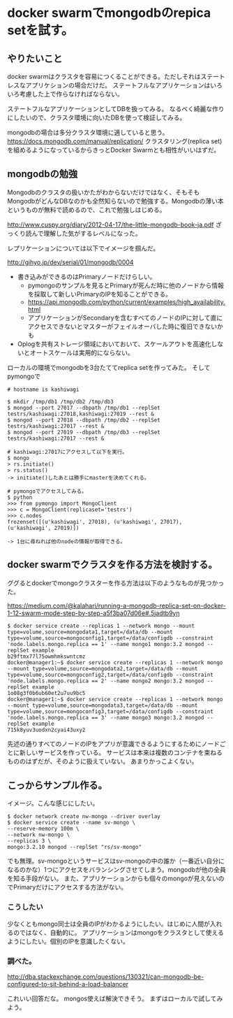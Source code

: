 # docker swarmでmongodbのrepica setを試す。

## やりたいこと

docker swarmはクラスタを容易につくることができる。ただしそれはステートレスなアプリケションの場合だけだ。
ステートフルなアプリケーションはいろいろ考慮した上で作らなければならない。

ステートフルなアプリケーションとしてDBを扱ってみる。
なるべく綺麗な作りにしたいので、クラスタ環境に向いたDBを使って検証してみる。

mongodbの場合は多分クラスタ環境に適していると思う。
https://docs.mongodb.com/manual/replication/
クラスタリング(replica set)を組めるようになっているからきっとDocker Swarmとも相性がいいはずだ。

## mongodbの勉強

Mongodbのクラスタの扱いかたがわからないだけではなく、そもそもMongodbがどんなDBなのかも全然知らないので勉強する。Mongodbの薄い本というものが無料で読めるので、これで勉強しはじめる。

http://www.cuspy.org/diary/2012-04-17/the-little-mongodb-book-ja.pdf
ざっくり読んで理解した気がするレベルになった。

レプリケーションについては以下でイメージを掴んだ。

http://gihyo.jp/dev/serial/01/mongodb/0004

* 書き込みができるのはPrimaryノードだけらしい。
  * pymongoのサンプルを見るとPrimaryが死んだ時に他のノードから情報を採取して新しいPrimaryのIPを知ることができる。
   * https://api.mongodb.com/python/current/examples/high_availability.html
  * アプリケーションがSecondaryを含むすべてのノードのIPに対して直にアクセスできないとマスターがフェイルオーバした時に復旧できないかも
* Oplogを共有ストレージ領域においておいて、スケールアウトを高速化しないとオートスケールは実用的にならない。

ローカルの環境でmongodbを3台たててreplica setを作ってみた。
そしてpymongoで
```
# hostname is kashiwagi

$ mkdir /tmp/db1 /tmp/db2 /tmp/db3
$ mongod --port 27017 --dbpath /tmp/db1 --replSet testrs/kashiwagi:27018,kashiwagi:27019 --rest &
$ mongod --port 27018 --dbpath /tmp/db2 --replSet testrs/kashiwagi:27017 --rest &
$ mongod --port 27019 --dbpath /tmp/db3 --replSet testrs/kashiwagi:27017 --rest &

# kashiwagi:27017にアクセスして以下を実行。
$ mongo
> rs.initiate()
> rs.status()
-> initiate()したあとは勝手にmasterを決めてくれる。

# pymongoでアクセスしてみる。
$ python
>>> from pymongo import MongoClient
>>> c = MongoClient(replicaset='testrs')
>>> c.nodes
frozenset([(u'kashiwagi', 27018), (u'kashiwagi', 27017), (u'kashiwagi', 27019)])

-> 1台に尋ねれば他のnodeの情報が取得できる。
```

## docker swarmでクラスタを作る方法を検討する。

ググるとdockerでmongoクラスターを作る方法は以下のようなものが見つかった。

https://medium.com/@kalahari/running-a-mongodb-replica-set-on-docker-1-12-swarm-mode-step-by-step-a5f3ba07d06e#.5jadtb9yn
```
$ docker service create --replicas 1 --network mongo --mount type=volume,source=mongodata1,target=/data/db --mount type=volume,source=mongoconfig1,target=/data/configdb --constraint 'node.labels.mongo.replica == 1' --name mongo1 mongo:3.2 mongod --replSet example
b29ftmx77l75owmhmkswntcmz
docker@manager1:~$ docker service create --replicas 1 --network mongo --mount type=volume,source=mongodata2,target=/data/db --mount type=volume,source=mongoconfig2,target=/data/configdb --constraint 'node.labels.mongo.replica == 2' --name mongo2 mongo:3.2 mongod --replSet example
1o08g3f0b6ub60et2u7uu9bc5
docker@manager1:~$ docker service create --replicas 1 --network mongo --mount type=volume,source=mongodata3,target=/data/db --mount type=volume,source=mongoconfig3,target=/data/configdb --constraint 'node.labels.mongo.replica == 3' --name mongo3 mongo:3.2 mongod --replSet example
715k8yuv3uodxn2cyai43uxy2
```

先述の通りすべてのノードのIPをアプリが意識できるようにするためにノードごとに新しいサービスを作っている。
サービスは本来は複数のコンテナを束ねるもののはずだが、そのように扱えていない。
あまりかっこよくない。

## こっからサンプル作る。

イメージ。こんな感じにしたい。
```
$ docker network create nw-mongo --driver overlay
$ docker service create --name sv-mongo \
--reserve-memory 100m \
--network nw-mongo \
--replicas 3 \
mongo:3.2.10 mongod --replSet "rs/sv-mongo"
```

でも無理。sv-mongoというサービスはsv-mongoの中の誰か（一番近い自分になるのかな）1つにアクセスをバランシングさせてしまう。mongodbが他の全員を知る手段がない。
また、アプリケーションからも個々のmongoが見えないのでPrimaryだけにアクセスする方法がない。

### こうしたい

少なくともmongo同士は全員のIPがわかるようにしたい。はじめに人間が入れるのではなく、自動的に。
アプリケーションはmongoをクラスタとして使えるようにしたい。個別のIPを意識したくない。

### 調べた。

http://dba.stackexchange.com/questions/130321/can-mongodb-be-configured-to-sit-behind-a-load-balancer

これいい回答だな。
mongos使えば解決できそう。
まずはローカルで試してみよう。
